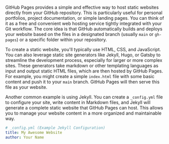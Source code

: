 GitHub Pages provides a simple and effective way to host static websites directly from your GitHub repository. This is particularly useful for personal portfolios, project documentation, or simple landing pages. You can think of it as a free and convenient web hosting service tightly integrated with your Git workflow. The core idea is that GitHub automatically builds and deploys your website based on the files in a designated branch (usually `main` or `gh-pages`) or a specific folder within your repository.

To create a static website, you'll typically use HTML, CSS, and JavaScript. You can also leverage static site generators like Jekyll, Hugo, or Gatsby to streamline the development process, especially for larger or more complex sites. These generators take markdown or other templating languages as input and output static HTML files, which are then hosted by GitHub Pages. For example, you might create a simple `index.html` file with some basic content and push it to your `main` branch. GitHub Pages will then serve this file as your website.

Another common example is using Jekyll. You can create a `_config.yml` file to configure your site, write content in Markdown files, and Jekyll will generate a complete static website that GitHub Pages can host. This allows you to manage your website content in a more organized and maintainable way.

```yaml
# _config.yml (Example Jekyll Configuration)
title: My Awesome Website
author: Your Name
```